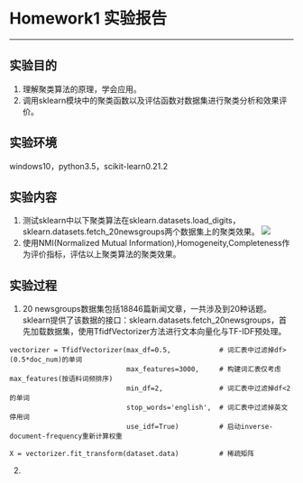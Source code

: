 # Homework1 实验报告 #

----------

## 实验目的
1. 理解聚类算法的原理，学会应用。
2. 调用sklearn模块中的聚类函数以及评估函数对数据集进行聚类分析和效果评价。
## 实验环境
 windows10，python3.5，scikit-learn0.21.2
## 实验内容
1. 测试sklearn中以下聚类算法在sklearn.datasets.load_digits，sklearn.datasets.fetch_20newsgroups两个数据集上的聚类效果。
![](https://i.imgur.com/VvMWpvb.png)
2. 使用NMI(Normalized Mutual Information),Homogeneity,Completeness作为评价指标，评估以上聚类算法的聚类效果。
## 实验过程
1. 20 newsgroups数据集包括18846篇新闻文章，一共涉及到20种话题。sklearn提供了该数据的接口：sklearn.datasets.fetch_20newsgroups，首先加载数据集，使用TfidfVectorizer方法进行文本向量化与TF-IDF预处理。
```
vectorizer = TfidfVectorizer(max_df=0.5,            # 词汇表中过滤掉df>(0.5*doc_num)的单词
                             max_features=3000,     # 构建词汇表仅考虑max_features(按语料词频排序)
                             min_df=2,              # 词汇表中过滤掉df<2的单词
                             stop_words='english',  # 词汇表中过滤掉英文停用词
                             use_idf=True)          # 启动inverse-document-frequency重新计算权重

X = vectorizer.fit_transform(dataset.data)          # 稀疏矩阵
```


2. 